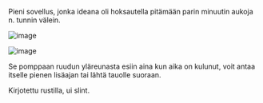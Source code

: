 Pieni sovellus, jonka ideana oli hoksautella pitämään parin minuutin aukoja n. tunnin välein. 

![image](https://github.com/user-attachments/assets/26b9fb2f-118e-43b6-b2e9-1b23a9894336)

![image](https://github.com/user-attachments/assets/d3d86303-9f9c-4505-b691-ba08f7ca60a7)

Se pomppaan ruudun yläreunasta esiin aina kun aika on kulunut, voit antaa itselle pienen lisäajan tai lähtä tauolle suoraan.   

Kirjotettu rustilla, ui slint. 
